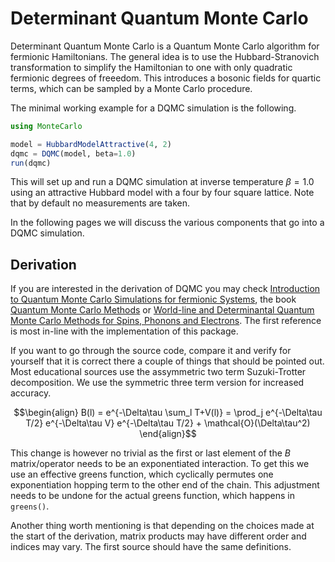 # Determinant Quantum Monte Carlo

Determinant Quantum Monte Carlo is a Quantum Monte Carlo algorithm for fermionic Hamiltonians. The general idea is to use the Hubbard-Stranovich transformation to simplify the Hamiltonian to one with only quadratic fermionic degrees of freeedom. This introduces a bosonic fields for quartic terms, which can be sampled by a Monte Carlo procedure.

The minimal working example for a DQMC simulation is the following.

```julia
using MonteCarlo

model = HubbardModelAttractive(4, 2)
dqmc = DQMC(model, beta=1.0)
run(dqmc)
```

This will set up and run a DQMC simulation at inverse temperature $\beta = 1.0$ using an attractive Hubbard model with a four by four square lattice. Note that by default no measurements are taken. 

In the following pages we will discuss the various components that go into a DQMC simulation.

## Derivation

If you are interested in the derivation of DQMC you may check [Introduction to Quantum Monte Carlo Simulations for fermionic Systems](https://doi.org/10.1590/S0103-97332003000100003), the book [Quantum Monte Carlo Methods](https://doi.org/10.1017/CBO9780511902581) or [World-line and Determinantal Quantum Monte Carlo Methods for Spins, Phonons and Electrons](https://doi.org/10.1007/978-3-540-74686-7_10). The first reference is most in-line with the implementation of this package.

If you want to go through the source code, compare it and verify for yourself that it is correct there a couple of things that should be pointed out. Most educational sources use the assymmetric two term Suzuki-Trotter decomposition. We use the symmetric three term version for increased accuracy.

```math
\begin{align}
    B(l) = e^{-\Delta\tau \sum_l T+V(l)} = \prod_j e^{-\Delta\tau T/2} e^{-\Delta\tau V} e^{-\Delta\tau T/2} + \mathcal{O}(\Delta\tau^2)
\end{align}
```

This change is however no trivial as the first or last element of the $B$ matrix/operator needs to be an exponentiated interaction. To get this we use an effective greens function, which cyclically permutes one exponentiation hopping term to the other end of the chain. This adjustment needs to be undone for the actual greens function, which happens in `greens()`.

Another thing worth mentioning is that depending on the choices made at the start of the derivation, matrix products may have different order and indices may vary. The first source should have the same definitions.